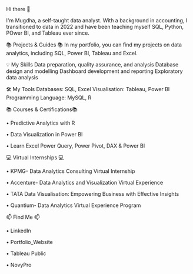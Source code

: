 Hi there 👋

I'm Mugdha, a self-taught data analyst. With a background in accounting, I transitioned to data in 2022 and have been teaching myself SQL, Python, POwer BI, and Tableau ever since.

📚 Projects & Guides 📚
In my portfolio, you can find my projects  on data analytics, including SQL, Power BI, Tableau and Excel.

💡 My Skills
Data preparation, quality assurance, and analysis
Database design and modelling
Dashboard development and reporting
Exploratory data analysis

🛠️ My Tools
Databases: SQL, Excel
Visualisation: Tableau, Power BI
Programming Language: MySQL, R


📚 Courses & Certifications📚

• Predictive Analytics with R

• Data Visualization in Power BI

• Learn Excel Power Query, Power Pivot, DAX & Power BI

 

💻 Virtual Internships 💻

• KPMG- Data Analytics Consulting Virtual Internship

• Accenture- Data Analytics and Visualization Virtual Experience

• TATA Data Visualisation: Empowering Business with Effective Insights

• Quantium- Data Analytics Virtual Experience Program

 
📫 Find Me 📫

• LinkedIn

• Portfolio_Website

• Tableau Public

• NovyPro


